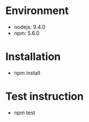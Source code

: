 # Environment
 - nodejs: 9.4.0
 - npm: 5.6.0

# Installation
  - npm install

# Test instruction
  - npm test